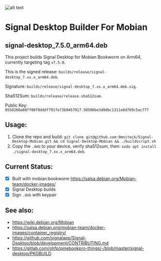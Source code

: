 ![alt text](https://signal.org/assets/images/header/logo.png)

# Signal Desktop Builder For Mobian

## signal-desktop_7.5.0_arm64.deb

This project builds Signal Desktop for Mobian Bookworm on Arm64, currently targeting tag `v7.5.0`.

This is the signed release: `builds/release/signal-desktop_7.xx.x_arm64.deb`.

Signature: `builds/release/signal-desktop_7.xx.x_arm64.deb.sig`.

Sha512Sum: `builds/release/release.sha512sum`.

Public Key: `0558260a88ff08f8dddf791fe73b9457917.50506be3d8dbc1311e8d769c5ac777`

## Usage:

1. Clone the repo and build: `git clone git@github.com:0mniteck/Signal-Desktop-Mobian.git && cd Signal-Desktop-Mobian && ./buildscript.sh`
3. Copy the `.deb` to your device, verify sha512sum, then: `sudo apt install ./signal-desktop_7.xx.x_arm64.deb`.

## Current Status:

* [x] Built with mobian:bookworm https://salsa.debian.org/Mobian-team/docker-images/
* [x] Signal Desktop builds
* [x] Sign `.deb` with keypair

## See also:

* https://wiki.debian.org/Mobian
* https://salsa.debian.org/mobian-team/docker-images/container_registry/
* https://github.com/signalapp/Signal-Desktop/blob/development/CONTRIBUTING.md
* https://gitlab.com/ohfp/pinebookpro-things/-/blob/master/signal-desktop/PKGBUILD
